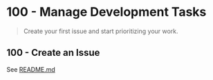 # 100 - Manage Development Tasks

> Create your first issue and start prioritizing your work.

## 100 - Create an Issue

See [README.md](./100/README.md)
